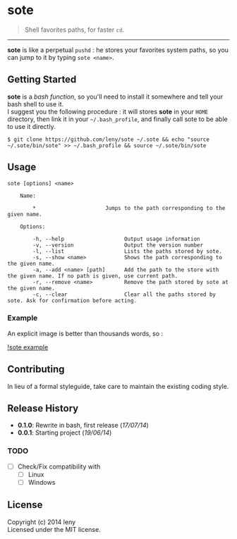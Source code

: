 # sote 

> Shell favorites paths, for faster `cd`.

* * *

**sote** is like a perpetual `pushd` : he stores your favorites system paths, so you can jump to it by typing `sote <name>`.

## Getting Started

**sote** is a *bash function*, so you'll need to install it somewhere and tell your bash shell to use it.  
I suggest you the following procedure : it will stores **sote** in your `HOME` directory, then link it in your `~/.bash_profile`, and finally call sote to be able to use it directly.

    $ git clone https://github.com/leny/sote ~/.sote && echo "source ~/.sote/bin/sote" >> ~/.bash_profile && source ~/.sote/bin/sote

## Usage

    sote [options] <name>

        Name:

            *                      Jumps to the path corresponding to the given name.

        Options:

            -h, --help                   Output usage information
            -v, --version                Output the version number
            -l, --list                   Lists the paths stored by sote.
            -s, --show <name>            Shows the path corresponding to the given name.
            -a, --add <name> [path]      Add the path to the store with the given name. If no path is given, use current path.
            -r, --remove <name>          Remove the path stored by sote at the given name.
            -c, --clear                  Clear all the paths stored by sote. Ask for confirmation before acting.
    
### Example

An explicit image is better than thousands words, so : 

[!sote example](./example.png)

## Contributing

In lieu of a formal styleguide, take care to maintain the existing coding style.

## Release History

* **0.1.0**: Rewrite in bash, first release (*17/07/14*)
* **0.0.1**: Starting project (*19/06/14*)

### TODO

* [ ] Check/Fix compatibility with
    * [ ] Linux
    * [ ] Windows

## License

Copyright (c) 2014 leny  
Licensed under the MIT license.
